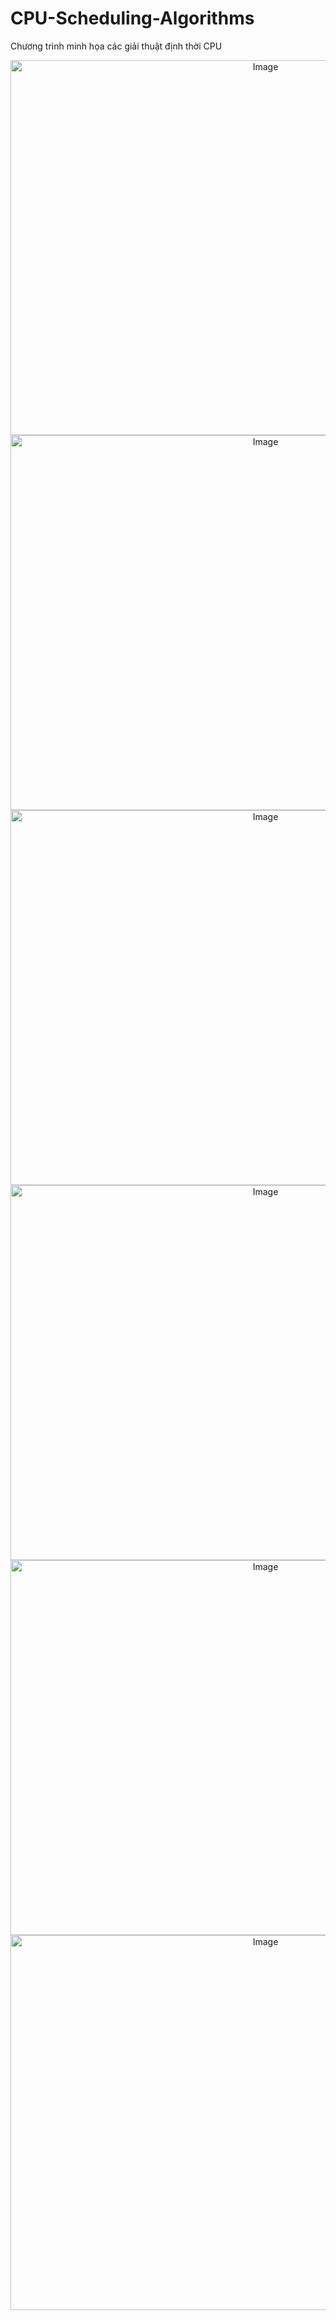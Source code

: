 # CPU-Scheduling-Algorithms
Chương trình minh họa các giải thuật định thời CPU 
<p align="center">
    <img src="https://github.com/dat911zz/CPU-Scheduling-Algorithms/blob/master/Pics/FCFS.jpg" alt="Image" width="800" height="600" />
    <img src="https://github.com/dat911zz/CPU-Scheduling-Algorithms/blob/master/Pics/SJF_nonPre.png" alt="Image" width="800" height="600" />
    <img src="https://github.com/dat911zz/CPU-Scheduling-Algorithms/blob/master/Pics/Priority_pre.png" alt="Image" width="800" height="600" />
    <img src="https://github.com/dat911zz/CPU-Scheduling-Algorithms/blob/master/Pics/Priority_nonPre.png" alt="Image" width="800" height="600" />
    <img src="https://github.com/dat911zz/CPU-Scheduling-Algorithms/blob/master/Pics/Priority_pre.png" alt="Image" width="800" height="600" />
    <img src="https://github.com/dat911zz/CPU-Scheduling-Algorithms/blob/master/Pics/RR.png" alt="Image" width="800" height="600" />
</p>
